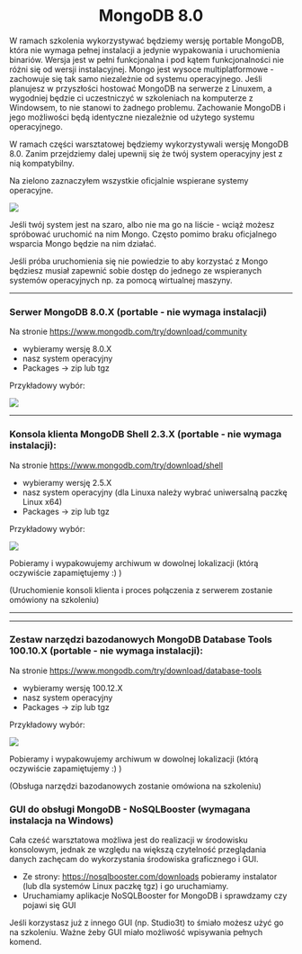 <h1 align="center"> MongoDB 8.0 </h1>

W ramach szkolenia wykorzystywać będziemy wersję portable MongoDB, która nie wymaga pełnej instalacji a jedynie wypakowania i uruchomienia binariów. Wersja jest w pełni funkcjonalna i pod kątem funkcjonalności nie różni się od wersji instalacyjnej.
Mongo jest wysoce multiplatformowe - zachowuje się tak samo niezależnie od systemu operacyjnego. Jeśli planujesz w przyszłości hostować MongoDB na serwerze z Linuxem, a wygodniej będzie ci uczestniczyć w szkoleniach na komputerze z Windowsem, to nie stanowi to żadnego problemu. Zachowanie MongoDB i jego możliwości będą identyczne niezależnie od użytego systemu operacyjnego.

W ramach części warsztatowej będziemy wykorzystywali wersję MongoDB 8.0. Zanim przejdziemy dalej upewnij się że twój system operacyjny jest z nią kompatybilny.

Na zielono zaznaczyłem wszystkie oficjalnie wspierane systemy operacyjne.

![](https://i.imgur.com/L80Lcdm.png)

Jeśli twój system jest na szaro, albo nie ma go na liście - wciąż możesz spróbować uruchomić na nim Mongo.
Często pomimo braku oficjalnego wsparcia Mongo będzie na nim działać.

Jeśli próba uruchomienia się nie powiedzie to aby korzystać z Mongo będziesz musiał zapewnić sobie dostęp
do jednego ze wspieranych systemów operacyjnych np. za pomocą wirtualnej maszyny.

---
### Serwer MongoDB 8.0.X (portable - nie wymaga instalacji)

Na stronie https://www.mongodb.com/try/download/community 
- wybieramy wersję 8.0.X
- nasz system operacyjny
- Packages -> zip lub tgz

Przykładowy wybór:

![](https://i.imgur.com/njtqujN.png)

---
###  Konsola klienta MongoDB Shell 2.3.X (portable - nie wymaga instalacji):

Na stronie https://www.mongodb.com/try/download/shell
- wybieramy wersję 2.5.X
- nasz system operacyjny (dla Linuxa należy wybrać uniwersalną paczkę Linux x64)
- Packages -> zip lub tgz

Przykładowy wybór:

![](https://i.imgur.com/VusvnI4.png)

Pobieramy i wypakowujemy archiwum w dowolnej lokalizacji (którą oczywiście zapamiętujemy :) )

(Uruchomienie konsoli klienta i proces połączenia z serwerem zostanie omówiony na szkoleniu) 


---
---
###  Zestaw narzędzi bazodanowych MongoDB Database Tools 100.10.X (portable - nie wymaga instalacji):

Na stronie https://www.mongodb.com/try/download/database-tools
- wybieramy wersję 100.12.X 
- nasz system operacyjny
- Packages -> zip lub tgz

Przykładowy wybór:

![](https://i.imgur.com/h2RMA8m.png)

Pobieramy i wypakowujemy archiwum w dowolnej lokalizacji (którą oczywiście zapamiętujemy :) )

(Obsługa narzędzi bazodanowych zostanie omówiona na szkoleniu) 


### GUI do obsługi MongoDB - NoSQLBooster (wymagana instalacja na Windows)
Cała cześć warsztatowa możliwa jest do realizacji w środowisku konsolowym, jednak ze względu na większą czytelność przeglądania danych zachęcam do wykorzystania środowiska graficznego i GUI.

- Ze strony: https://nosqlbooster.com/downloads pobieramy instalator (lub dla systemów Linux paczkę tgz) i go uruchamiamy.
- Uruchamiamy aplikacje NoSQLBooster for MongoDB i sprawdzamy czy pojawi się GUI

Jeśli korzystasz już z innego GUI (np. Studio3t) to śmiało możesz użyć go na szkoleniu. Ważne żeby GUI miało możliwość wpisywania pełnych komend. 
